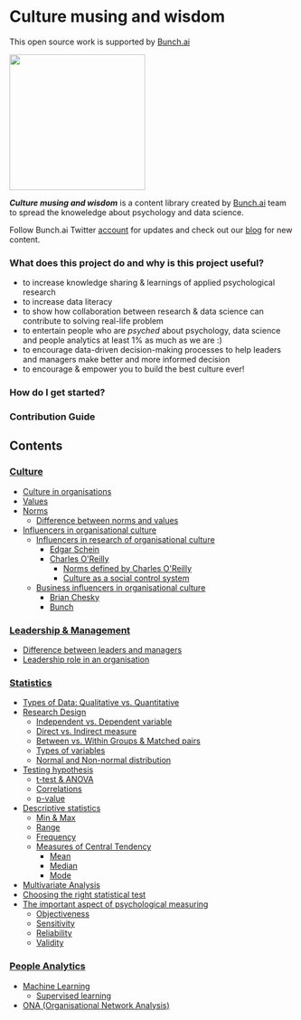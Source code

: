 # Culture musing and wisdom



This open source work is supported by [Bunch.ai](https://bunch.ai/)

<img src="https://bunch.ai/wp-content/themes/bunch/images/bunch-logo-rgb.svg" width="240">

 
***Culture musing and wisdom*** is a content library created by [Bunch.ai](https://bunch.ai/) team to spread the knoweledge about psychology and data science.

Follow Bunch.ai Twitter [account](https://twitter.com/bunch_hq?lang=en) for updates and check out our [blog](https://bunch.ai/blog/) for new content.


### **What does this project do and why is this project useful?**
- to increase knowledge sharing & learnings of applied psychological research
- to increase data literacy
- to show how collaboration between research & data science can contribute to solving real-life problem
- to entertain people who are *psyched* about psychology, data science and people analytics at least 1% as much as we are :)
- to encourage data-driven decision-making processes to help leaders and managers make better and more informed decision
- to encourage & empower you to build the best culture ever!

### **How do I get started?**

### **Contribution Guide**



## Contents

### [Culture](https://github.com/12grapes/culturewisdom/blob/master/culture.md)

- [Culture in organisations](https://github.com/12grapes/culturewisdom/blob/master/culture.md)
- [Values](https://github.com/12grapes/culturewisdom/blob/master/culture.md)
- [Norms](https://github.com/12grapes/culturewisdom/blob/master/culture.md)
	- [Difference between norms and values](https://github.com/12grapes/culturewisdom/blob/master/culture.md)
- [Influencers in organisational culture](https://github.com/12grapes/culturewisdom/blob/master/culture.md)
	- [Influencers in research of organisational culture](https://github.com/12grapes/culturewisdom/blob/master/culture.md)
  		- [Edgar Schein](https://github.com/12grapes/culturewisdom/blob/master/culture.md)
  		- [Charles O'Reilly](https://github.com/12grapes/culturewisdom/blob/master/culture.md)
			- [Norms defined by Charles O'Reilly](https://github.com/12grapes/culturewisdom/blob/master/culture.md)
			- [Culture as a social control system](https://github.com/12grapes/culturewisdom/blob/master/culture.md)
	- [Business influencers in organisational culture](https://github.com/12grapes/culturewisdom/blob/master/culture.md)
  		- [Brian Chesky](https://github.com/12grapes/culturewisdom/blob/master/culture.md)
   		- [Bunch](https://github.com/12grapes/culturewisdom/blob/master/culture.md)

### [Leadership & Management](https://github.com/12grapes/culturewisdom/blob/master/leadership.md)

- [Difference between leaders and managers](https://github.com/12grapes/culturewisdom/blob/master/leadership.md)
- [Leadership role in an organisation](https://github.com/12grapes/culturewisdom/blob/master/leadership.md)
	
### [Statistics](https://github.com/12grapes/culturewisdom/blob/master/statistics.md)
- [Types of Data: Qualitative vs. Quantitative](https://github.com/12grapes/culturewisdom/blob/master/statistics.md)
- [Research Design](https://github.com/12grapes/culturewisdom/blob/master/statistics.md)
	- [Independent vs. Dependent variable](https://github.com/12grapes/culturewisdom/blob/master/statistics.md)
	- [Direct vs. Indirect measure](https://github.com/12grapes/culturewisdom/blob/master/statistics.md)
	- [Between vs. Within Groups & Matched pairs](https://github.com/12grapes/culturewisdom/blob/master/statistics.md)
	- [Types of variables](https://github.com/12grapes/culturewisdom/blob/master/statistics.md)
	- [Normal and Non-normal distribution](https://github.com/12grapes/culturewisdom/blob/master/statistics.md)
- [Testing hypothesis](https://github.com/12grapes/culturewisdom/blob/master/statistics.md)
	- [t-test & ANOVA](https://github.com/12grapes/culturewisdom/blob/master/statistics.md)
	- [Correlations](https://github.com/12grapes/culturewisdom/blob/master/statistics.md)
	- [p-value](https://github.com/12grapes/culturewisdom/blob/master/statistics.md)
- [Descriptive statistics](https://github.com/12grapes/culturewisdom/blob/master/statistics.md)
	- [Min & Max](https://github.com/12grapes/culturewisdom/blob/master/statistics.md)
	- [Range](https://github.com/12grapes/culturewisdom/blob/master/statistics.md)
	- [Frequency](https://github.com/12grapes/culturewisdom/blob/master/statistics.md)
	- [Measures of Central Tendency](https://github.com/12grapes/culturewisdom/blob/master/statistics.md)
		- [Mean](https://github.com/12grapes/culturewisdom/blob/master/statistics.md)
		- [Median](https://github.com/12grapes/culturewisdom/blob/master/statistics.md)
		- [Mode](https://github.com/12grapes/culturewisdom/blob/master/statistics.md)
- [Multivariate Analysis](https://github.com/12grapes/culturewisdom/blob/master/statistics.md)
- [Choosing the right statistical test](https://github.com/12grapes/culturewisdom/blob/master/statistics.md)
- [The important aspect of psychological measuring](https://github.com/12grapes/culturewisdom/blob/master/statistics.md)
	- [Objectiveness](https://github.com/12grapes/culturewisdom/blob/master/statistics.md)
	- [Sensitivity](https://github.com/12grapes/culturewisdom/blob/master/statistics.md)
	- [Reliability](https://github.com/12grapes/culturewisdom/blob/master/statistics.md)
	- [Validity](https://github.com/12grapes/culturewisdom/blob/master/statistics.md)

### [People Analytics](https://github.com/12grapes/culturewisdom/blob/master/people_analytics.md)
- [Machine Learning](https://github.com/12grapes/culturewisdom/blob/master/people_analytics.md)
	- [Supervised learning](https://github.com/12grapes/culturewisdom/blob/master/people_analytics.md)
- [ONA (Organisational Network Analysis)](https://github.com/12grapes/culturewisdom/blob/master/people_analytics.md)
